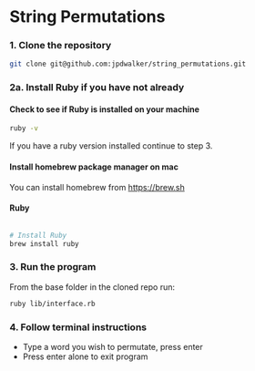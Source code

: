 # String Permutations

### 1. Clone the repository

```bash
git clone git@github.com:jpdwalker/string_permutations.git
```

### 2a. Install Ruby if you have not already

#### Check to see if Ruby is installed on your machine

```bash
ruby -v
```
If you have a ruby version installed continue to step 3.

#### Install homebrew package manager on mac

You can install homebrew from https://brew.sh 

#### Ruby

```bash

# Install Ruby
brew install ruby
```

### 3. Run the program

From the base folder in the cloned repo run:

```bash
ruby lib/interface.rb
```

### 4. Follow terminal instructions

- Type a word you wish to permutate, press enter
- Press enter alone to exit program

